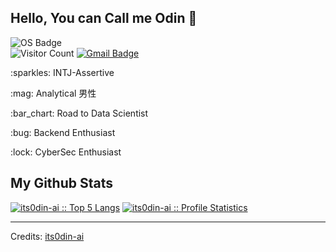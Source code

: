 ## Hello, You can Call me Odin :green_heart:
![OS Badge](https://img.shields.io/badge/OS-debian-c14438?&logo=Debian&style=flat-square)<br>
![Visitor Count](https://komarev.com/ghpvc/?username=its0din-ai&style=flat-square&color=c14438&label=Total+Pengunjung)
[![Gmail Badge](https://img.shields.io/badge/-Mail%20Me-c14438?style=flat-square&logo=Gmail&logoColor=white&link=mailto:ryujiodin@gmail.com)](mailto:ryujiodin@gmail.com)

<p align='left'>:sparkles: INTJ-Assertive</p>
<p align='left'>:mag: Analytical 男性</p>
<p align='left'>:bar_chart: Road to Data Scientist</p>
<p align='left'>:bug: Backend Enthusiast</p>
<p align='left'>:lock: CyberSec Enthusiast</p>


<h2>My Github Stats</h2>

<p>
    <a href="https://github.com/its0din-ai"><img src="https://github-readme-stats.vercel.app/api/top-langs/?username=its0din-ai&hide_border=true&langs_count=5&custom_title=My%20Known%20Language&theme=dracula" alt="its0din-ai :: Top 5 Langs" /></a>
    <a href="https://github.com/its0din-ai"><img src="https://github-readme-stats.vercel.app/api?username=its0din-ai&show_icons=true&count_private=true&include_all_commits=true&hide_border=true&theme=dracula&icon_color=CA2E55&title_color=20fc8f&custom_title=My+Github+Data" alt="its0din-ai :: Profile Statistics" /></a>
</p>

----- 
Credits: [its0din-ai](https://github.com/its0din-ai)
